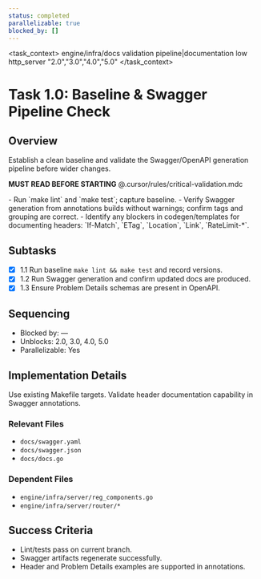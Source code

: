 ```yaml
---
status: completed
parallelizable: true
blocked_by: []
---
```


<task_context>
<domain>engine/infra/docs</domain>
<type>validation</type>
<scope>pipeline|documentation</scope>
<complexity>low</complexity>
<dependencies>http_server</dependencies>
<unblocks>"2.0","3.0","4.0","5.0"</unblocks>
</task_context>

# Task 1.0: Baseline & Swagger Pipeline Check

## Overview

Establish a clean baseline and validate the Swagger/OpenAPI generation pipeline before wider changes.

<import>**MUST READ BEFORE STARTING** @.cursor/rules/critical-validation.mdc</import>

<requirements>
- Run `make lint` and `make test`; capture baseline.
- Verify Swagger generation from annotations builds without warnings; confirm tags and grouping are correct.
- Identify any blockers in codegen/templates for documenting headers: `If-Match`, `ETag`, `Location`, `Link`, `RateLimit-*`.
</requirements>

## Subtasks

- [x] 1.1 Run baseline `make lint && make test` and record versions.
- [x] 1.2 Run Swagger generation and confirm updated docs are produced.
- [x] 1.3 Ensure Problem Details schemas are present in OpenAPI.

## Sequencing

- Blocked by: —
- Unblocks: 2.0, 3.0, 4.0, 5.0
- Parallelizable: Yes

## Implementation Details

Use existing Makefile targets. Validate header documentation capability in Swagger annotations.

### Relevant Files

- `docs/swagger.yaml`
- `docs/swagger.json`
- `docs/docs.go`

### Dependent Files

- `engine/infra/server/reg_components.go`
- `engine/infra/server/router/*`

## Success Criteria

- Lint/tests pass on current branch.
- Swagger artifacts regenerate successfully.
- Header and Problem Details examples are supported in annotations.
